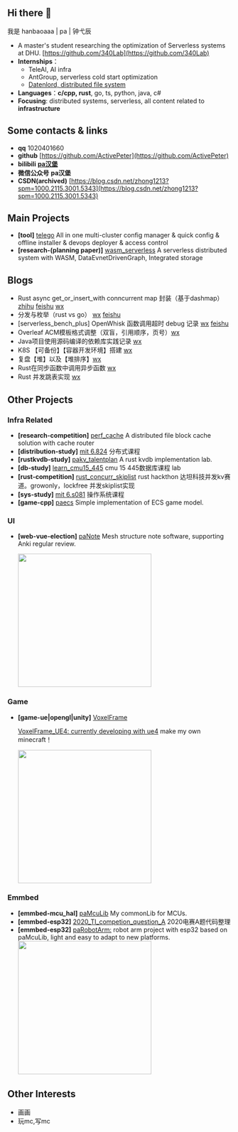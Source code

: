 ## Hi there 👋
我是 hanbaoaaa | pa | 钟弋辰

- A master's student researching the optimization of Serverless systems at DHU. [https://github.com/340Lab](https://github.com/340Lab)
- **Internships**：
  - TeleAI, AI infra 
  - AntGroup, serverless cold start optimization
  - [Datenlord, distributed file system](https://github.com/datenlord)
- **Languages**：**c/cpp, rust**, go, ts, python, java, c#
- **Focusing**: distributed systems, serverless, all content related to **infrastructure**

## Some contacts & links

- **qq** 1020401660
- **github** [https://github.com/ActivePeter](https://github.com/ActivePeter)
- **bilibili** [**pa汉堡**][1]
- **微信公众号** **pa汉堡**
- **CSDN(archived)** [https://blog.csdn.net/zhong1213?spm=1000.2115.3001.5343](https://blog.csdn.net/zhong1213?spm=1000.2115.3001.5343)

## Main Projects

- **[tool]** [telego](https://github.com/AI-Infra-Team/telego) All in one multi-cluster config manager & quick config & offline installer & devops deployer & access control
- **[research-(planning paper)]** [wasm_serverless](https://github.com/ActivePeter/wasm_serverless) A serverless distributed system with WASM, DataEvnetDrivenGraph, Integrated storage

## Blogs

- Rust async get_or_insert_with conncurrent map 封装（基于dashmap）[zhihu](https://zhuanlan.zhihu.com/p/23033416677) [feishu](https://fvd360f8oos.feishu.cn/wiki/To6hwuctEikIxzkUnrfcdyEIngP) [wx](https://mp.weixin.qq.com/s/zo999dQJdWX573QlpuGD3Q?token=1488382990&lang=zh_CN)
- 分发与枚举（rust vs go） [wx](https://mp.weixin.qq.com/s/CmGH3agZD-nkLKW3oUNqbA) [feishu](https://qcnoe3hd7k5c.feishu.cn/wiki/RZC9wrGHDiJn9xk914ec0nGwnJh)
- [serverless_bench_plus] OpenWhisk 函数调用超时 debug 记录 [wx](https://mp.weixin.qq.com/s/prZ4DfMca7oBOfPxaZoyVA?token=543532506&lang=zh_CN) [feishu](https://fvd360f8oos.feishu.cn/wiki/DbQewUtZbikDodk1vvMcPJeAn5g)
- Overleaf ACM模板格式调整（双盲，引用顺序，页号）[wx](https://mp.weixin.qq.com/s/e9NNna7sGnFX-4Og8BKVYA?token=543532506&lang=zh_CN)
- Java项目使用源码编译的依赖库实践记录 [wx](https://mp.weixin.qq.com/s/Tcos4su9NF3sEp9F9R6JMQ?token=543532506&lang=zh_CN)
- K8S 【可备份】【容器开发环境】搭建 [wx](https://mp.weixin.qq.com/s/qCRYvz3uhlFJWGPGb6kyng?token=543532506&lang=zh_CN)
- 复盘【堆】以及【堆排序】[wx](https://mp.weixin.qq.com/s/AHob3MoUDxvFpozgZ-h8fg?token=543532506&lang=zh_CN)
- Rust在同步函数中调用异步函数 [wx](https://mp.weixin.qq.com/s/ks6yMAPDAzAbLez7g1s2eQ?token=543532506&lang=zh_CN)
- Rust 并发跳表实现 [wx](https://mp.weixin.qq.com/s/Qyz7_iWb7isGWkf-LHtoHQ?token=543532506&lang=zh_CN)

## Other Projects

### Infra Related



- **[research-competition]** [perf_cache](https://github.com/ActivePeter/Hackathon-2023/tree/master/baibaidui) A distributed file block cache solution with cache router
- **[distribution-study]** [mit 6.824](https://github.com/ActivePeter/mit_6.824_learning) 分布式课程 
- **[rustkvdb-study]** [pakv_talentplan](https://github.com/ActivePeter/pakv_talentplan) A rust kvdb implementation lab. 
- **[db-study]** [learn_cmu15_445](https://github.com/ActivePeter/learn_cmu15_445) cmu 15 445数据库课程 lab
- **[rust-competition]** [rust_concurr_skiplist](https://github.com/ActivePeter/rust_hackathon_kv) rust hackthon 达坦科技并发kv赛道。growonly，lockfree 并发skiplist实现
- **[sys-study]** [mit 6.s081](https://github.com/ActivePeter/learn_mit_s6.081) 操作系统课程
- **[game-cpp]** [paecs](https://github.com/ActivePeter/paecs) Simple implementation of ECS game model. 

### UI

- **[web-vue-election]** [paNote](https://github.com/ActivePeter/paNote) Mesh structure note software, supporting Anki regular review.
  
   <img src="https://s2.loli.net/2022/08/27/nlwMxopbr3IgRsz.png" width = "300" alt=""/>

### Game

- **[game-ue|opengl|unity]** [VoxelFrame](https://github.com/ActivePeter/VoxelFrame)

  [VoxelFrame_UE4: currently developing with ue4](https://github.com/ActivePeter/VoxelFrame_UE4) make my own minecraft！

  <img src="https://s3.bmp.ovh/imgs/2023/01/31/a59bdd4316c5df7e.png" width = "300" alt=""/>

### Emmbed

- **[emmbed-mcu_hal]** [paMcuLib](https://github.com/ActivePeter/paMcuLib) My commonLib for MCUs. 
- **[emmbed-esp32]** [2020_TI_competion_question_A](https://github.com/ActivePeter/2020_TI_competion_question_A) 2020电赛A题代码整理
- **[emmbed-esp32]** [paRobotArm:](https://github.com/ActivePeter/paRobotArm) robot arm project with esp32 based on paMcuLib, light and easy to adapt to new platforms. 
  <img src="https://s2.loli.net/2022/08/27/zHK19ROntTIBuib.png" width = "300" alt=""/>

## Other Interests

- 画画
- 玩mc,写mc

[1]: https://space.bilibili.com/268164490
